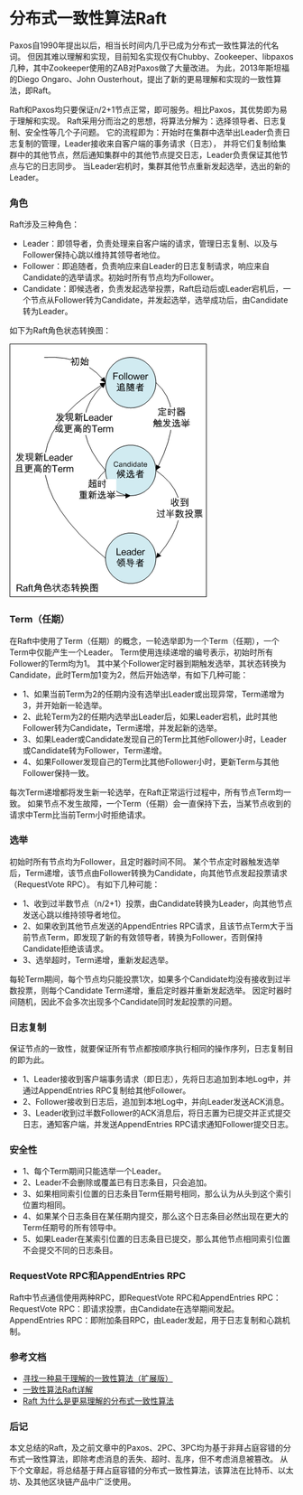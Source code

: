 # 分布式一致性算法Raft

Paxos自1990年提出以后，相当长时间内几乎已成为分布式一致性算法的代名词。
但因其难以理解和实现，目前知名实现仅有Chubby、Zookeeper、libpaxos几种，其中Zookeeper使用的ZAB对Paxos做了大量改进。
为此，2013年斯坦福的Diego Ongaro、John Ousterhout，提出了新的更易理解和实现的一致性算法，即Raft。

Raft和Paxos均只要保证n/2+1节点正常，即可服务。相比Paxos，其优势即为易于理解和实现。
Raft采用分而治之的思想，将算法分解为：选择领导者、日志复制、安全性等几个子问题。
它的流程即为：开始时在集群中选举出Leader负责日志复制的管理，Leader接收来自客户端的事务请求（日志），
并将它们复制给集群中的其他节点，然后通知集群中的其他节点提交日志，Leader负责保证其他节点与它的日志同步。
当Leader宕机时，集群其他节点重新发起选举，选出的新的Leader。

### 角色

Raft涉及三种角色：
* Leader：即领导者，负责处理来自客户端的请求，管理日志复制、以及与Follower保持心跳以维持其领导者地位。
* Follower：即追随者，负责响应来自Leader的日志复制请求，响应来自Candidate的选举请求。初始时所有节点均为Follower。
* Candidate：即候选者，负责发起选举投票，Raft启动后或Leader宕机后，一个节点从Follower转为Candidate，并发起选举，选举成功后，由Candidate转为Leader。

如下为Raft角色状态转换图：

![](status.png)

### Term（任期）

在Raft中使用了Term（任期）的概念，一轮选举即为一个Term（任期），一个Term中仅能产生一个Leader。
Term使用连续递增的编号表示，初始时所有Follower的Term均为1。
其中某个Follower定时器到期触发选举，其状态转换为Candidate，此时Term加1变为2，然后开始选举，有如下几种可能：

* 1、如果当前Term为2的任期内没有选举出Leader或出现异常，Term递增为3，并开始新一轮选举。
* 2、此轮Term为2的任期内选举出Leader后，如果Leader宕机，此时其他Follower转为Candidate，Term递增，并发起新的选举。
* 3、如果Leader或Candidate发现自己的Term比其他Follower小时，Leader或Candidate转为Follower，Term递增。
* 4、如果Follower发现自己的Term比其他Follower小时，更新Term与其他Follower保持一致。

每次Term递增都将发生新一轮选举，在Raft正常运行过程中，所有节点Term均一致。
如果节点不发生故障，一个Term（任期）会一直保持下去，当某节点收到的请求中Term比当前Term小时拒绝请求。

### 选举

初始时所有节点均为Follower，且定时器时间不同。
某个节点定时器触发选举后，Term递增，该节点由Follower转换为Candidate，向其他节点发起投票请求（RequestVote RPC）。
有如下几种可能：

* 1、收到过半数节点（n/2+1）投票，由Candidate转换为Leader，向其他节点发送心跳以维持领导者地位。
* 2、如果收到其他节点发送的AppendEntries RPC请求，且该节点Term大于当前节点Term，即发现了新的有效领导者，转换为Follower，否则保持Candidate拒绝该请求。
* 3、选举超时，Term递增，重新发起选举。

每轮Term期间，每个节点均只能投票1次，如果多个Candidate均没有接收到过半数投票，则每个Candidate Term递增，重启定时器并重新发起选举。
因定时器时间随机，因此不会多次出现多个Candidate同时发起投票的问题。

### 日志复制

保证节点的一致性，就要保证所有节点都按顺序执行相同的操作序列，日志复制目的即为此。

* 1、Leader接收到客户端事务请求（即日志），先将日志追加到本地Log中，并通过AppendEntries RPC复制给其他Follower。
* 2、Follower接收到日志后，追加到本地Log中，并向Leader发送ACK消息。
* 3、Leader收到过半数Follower的ACK消息后，将日志置为已提交并正式提交日志，通知客户端，并发送AppendEntries RPC请求通知Follower提交日志。

### 安全性

* 1、每个Term期间只能选举一个Leader。
* 2、Leader不会删除或覆盖已有日志条目，只会追加。
* 3、如果相同索引位置的日志条目Term任期号相同，那么认为从头到这个索引位置均相同。
* 4、如果某个日志条目在某任期内提交，那么这个日志条目必然出现在更大的Term任期号的所有领导中。
* 5、如果Leader在某索引位置的日志条目已提交，那么其他节点相同索引位置不会提交不同的日志条目。

### RequestVote RPC和AppendEntries RPC

Raft中节点通信使用两种RPC，即RequestVote RPC和AppendEntries RPC：
RequestVote RPC：即请求投票，由Candidate在选举期间发起。
AppendEntries RPC：即附加条目RPC，由Leader发起，用于日志复制和心跳机制。

### 参考文档

* [寻找一种易于理解的一致性算法（扩展版）](https://github.com/maemual/raft-zh_cn/blob/master/raft-zh_cn.md)
* [一致性算法Raft详解](http://www.solinx.co/archives/415?utm_source=tuicool&utm_medium=referral)
* [Raft 为什么是更易理解的分布式一致性算法](https://www.cnblogs.com/mindwind/p/5231986.html)

### 后记

本文总结的Raft，及之前文章中的Paxos、2PC、3PC均为基于非拜占庭容错的分布式一致性算法，即除考虑消息的丢失、超时、乱序，但不考虑消息被篡改。
从下个文章起，将总结基于拜占庭容错的分布式一致性算法，该算法在比特币、以太坊、及其他区块链产品中广泛使用。